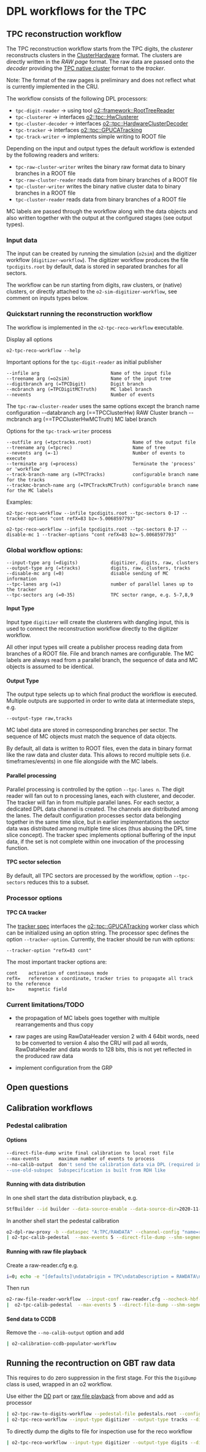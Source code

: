 <!-- doxy
\page refTPCworkflow TPC workflow
/doxy -->

# DPL workflows for the TPC

## TPC reconstruction workflow
The TPC reconstruction workflow starts from the TPC digits, the *clusterer* reconstructs clusters in the
[ClusterHardware](../../../DataFormats/Detectors/TPC/include/DataFormatsTPC/ClusterHardware.h) format.
The clusters are directly written in the  *RAW page* format. The raw data are passed onto the *decoder*
providing the [TPC native cluster](../../../DataFormats/Detectors/TPC/include/DataFormatsTPC/ClusterNative.h)
format to the *tracker*.

Note: The format of the raw pages is preliminary and does not reflect what is currently implemented in the CRU.

The workflow consists of the following DPL processors:

* `tpc-digit-reader` -> using tool [o2::framework::RootTreeReader](../../../Framework/Utils/include/Utils/RootTreeReader.h)
* `tpc-clusterer` -> interfaces [o2::tpc::HwClusterer](../reconstruction/include/TPCReconstruction/HwClusterer.h)
* `tpc-cluster-decoder` -> interfaces [o2::tpc::HardwareClusterDecoder](../reconstruction/include/TPCReconstruction/HardwareClusterDecoder.h)
* `tpc-tracker`	-> interfaces [o2::tpc::GPUCATracking](../reconstruction/include/TPCReconstruction/GPUCATracking.h)
* `tpc-track-writer` -> implements simple writing to ROOT file

Depending on the input and output types the default workflow is extended by the following readers and writers:
* `tpc-raw-cluster-writer` writes the binary raw format data to binary branches in a ROOT file
* `tpc-raw-cluster-reader` reads data from binary branches of a ROOT file
* `tpc-cluster-writer` writes the binary native cluster data to binary branches in a ROOT file
* `tpc-cluster-reader` reads data from binary branches of a ROOT file

MC labels are passed through the workflow along with the data objects and also written together with the
output at the configured stages (see output types).

### Input data
The input can be created by running the simulation (`o2sim`) and the digitizer workflow (`digitizer-workflow`).
The digitizer workflow produces the file `tpcdigits.root` by default, data is stored in separated branches for
all sectors.

The workflow can be run starting from digits, raw clusters, or (native) clusters, or directly attached to the
`o2-sim-digitizer-workflow`, see comment on inputs types below.

### Quickstart running the reconstruction workflow
The workflow is implemented in the `o2-tpc-reco-workflow` executable.

Display all options
```
o2-tpc-reco-workflow --help
```

Important options for the `tpc-digit-reader` as initial publisher
```
--infile arg                          Name of the input file
--treename arg (=o2sim)               Name of the input tree
--digitbranch arg (=TPCDigit)         Digit branch
--mcbranch arg (=TPCDigitMCTruth)     MC label branch
--nevents                             Number of events
```

The `tpc-raw-cluster-reader` uses the same options except the branch name configuration
--databranch arg (==TPCClusterHw)       RAW Cluster branch
--mcbranch arg (==TPCClusterHwMCTruth)  MC label branch

Options for the `tpc-track-writer` process
```
--outfile arg (=tpctracks.root)               Name of the output file
--treename arg (=tpcrec)                      Name of tree
--nevents arg (=-1)                           Number of events to execute
--terminate arg (=process)                    Terminate the 'process' or 'workflow'
--track-branch-name arg (=TPCTracks)          configurable branch name for the tracks
--trackmc-branch-name arg (=TPCTracksMCTruth) configurable branch name for the MC labels
```

Examples:
```
o2-tpc-reco-workflow --infile tpcdigits.root --tpc-sectors 0-17 --tracker-options "cont refX=83 bz=-5.0068597793"
```

```
o2-tpc-reco-workflow --infile tpcdigits.root --tpc-sectors 0-17 --disable-mc 1 --tracker-options "cont refX=83 bz=-5.0068597793"
```

### Global workflow options:
```
--input-type arg (=digits)            digitizer, digits, raw, clusters
--output-type arg (=tracks)           digits, raw, clusters, tracks
--disable-mc arg (=0)                 disable sending of MC information
--tpc-lanes arg (=1)                  number of parallel lanes up to the tracker
--tpc-sectors arg (=0-35)             TPC sector range, e.g. 5-7,8,9
```

#### Input Type
Input type `digitizer` will create the clusterers with dangling input, this is used
to connect the reconstruction workflow directly to the digitizer workflow.

All other input types will create a publisher process reading data from branches of
a ROOT file. File and branch names are configurable. The MC labels are always read
from a parallel branch, the sequence of data and MC objects is assumed to be identical.

#### Output Type
The output type selects up to which final product the workflow is executed. Multiple outputs
are supported in order to write data at intermediate steps, e.g.
```
--output-type raw,tracks
```

MC label data are stored in corresponding branches per sector. The sequence of MC objects must match
the sequence of data objects.

By default, all data is written to ROOT files, even the data in binary format like the raw data and cluster
data. This allows to record multiple sets (i.e. timeframes/events) in one file alongside with the MC labels.

#### Parallel processing
Parallel processing is controlled by the option `--tpc-lanes n`. The digit reader will fan out to n processing
lanes, each with clusterer, and decoder. The tracker will fan in from multiple parallel lanes.
For each sector, a dedicated DPL data channel is created. The channels are distributed among the lanes.
The default configuration processes sector data belonging together in the same time slice, but in earlier
implementations the sector data was distributed among multiple time slices (thus abusing the DPL time
slice concept). The tracker spec implements optional buffering of the input data, if the set is not complete
within one invocation of the processing function.

#### TPC sector selection
By default, all TPC sectors are processed by the workflow, option `--tpc-sectors` reduces this to a subset.

### Processor options

#### TPC CA tracker
The [tracker spec](src/CATrackerSpec.cxx) interfaces the [o2::tpc::GPUCATracking](../reconstruction/include/TPCReconstruction/GPUCATracking.h)
worker class which can be initialized using an option string. The processor spec defines the option `--tracker-option`. Currently, the tracker
should be run with options:
```
--tracker-option "refX=83 cont"
```

The most important tracker options are:
```
cont    activation of continuous mode
refX=   reference x coordinate, tracker tries to propagate all track to the reference
bz=     magnetic field
```

### Current limitations/TODO
* the propagation of MC labels goes together with multiple rearrangements and thus copy
* raw pages are using RawDataHeader version 2 with 4 64bit words, need to be converted to version 4
  also the CRU will pad all words, RawDataHeader and data words to 128 bits, this is not yet reflected
  in the produced raw data

* implement configuration from the GRP

## Open questions

## Calibration workflows

### Pedestal calibration
#### Options
```bash
--direct-file-dump write final calibration to local root file
--max-events       maximum number of events to process
--no-calib-output  don't send the calibration data via DPL (required in case the calibration write is not attached)
--use-old-subspec  Subspecification is built from RDH like 
```

#### Running with data distribution
In one shell start the data distribution playback, e.g.
```bash
StfBuilder --id builder --data-source-enable --data-source-dir=2020-11-11T14_18_25Z --data-source-rate=100 --dpl-channel-name=dpl-chan  --channel-config "name=dpl-chan,type=pair,method=connect,address=ipc:///tmp/stf-builder-dpl-pipe-0,transport=zeromq,rateLogging=1"
```

In another shell start the pedestal calibration
```bash
o2-dpl-raw-proxy -b --dataspec "A:TPC/RAWDATA" --channel-config "name=readout-proxy,type=pair,method=bind,address=ipc:///tmp/stf-builder-dpl-pipe-0,transport=zeromq,rateLogging=1" \
| o2-tpc-calib-pedestal  --max-events 5 --direct-file-dump --shm-segment-size $((8<<30)) --no-calib-output --use-old-subspec
```

#### Running with raw file playback
Create a raw-reader.cfg e.g.
```bash
i=0; echo -e "[defaults]\ndataOrigin = TPC\ndataDescription = RAWDATA\n" > raw-reader.cfg; echo; for file in *.raw; do echo "[input-$i]"; echo "dataOrigin = TPC"; echo "dataDescription = RAWDATA"; echo "filePath=$file"; echo; i=$((i+1)); done >> raw-reader.cfg
```

Then run
```bash
o2-raw-file-reader-workflow  --input-conf raw-reader.cfg --nocheck-hbf-per-tf --nocheck-hbf-jump --shm-segment-size $((8<<30)) \
|  o2-tpc-calib-pedestal  --max-events 5 --direct-file-dump --shm-segment-size $((8<<30)) --no-calib-output
```

#### Send data to CCDB
Remove the `--no-calib-output` option and add
```bash
| o2-calibration-ccdb-populator-workflow
```

## Running the recontruction on GBT raw data
This requires to do zero suppression in the first stage. For this the `DigiDump` class is used, wrapped in an o2 workflow.

Use either the [DD](#running-with-data-distribution) part or [raw file playback](#running-with-raw-file-playback) from above and add as processor
```bash
| o2-tpc-raw-to-digits-workflow --pedestal-file pedestals.root --configKeyValues "TPCDigitDump.ADCMin=3;TPCDigitDump.NoiseThreshold=3" \
| o2-tpc-reco-workflow --input-type digitizer --output-type tracks --disable-mc
```

To directly dump the digits to file for inspection use for the reco workflow
```bash
| o2-tpc-reco-workflow --input-type digitizer --output-type digits --disable-mc
```
